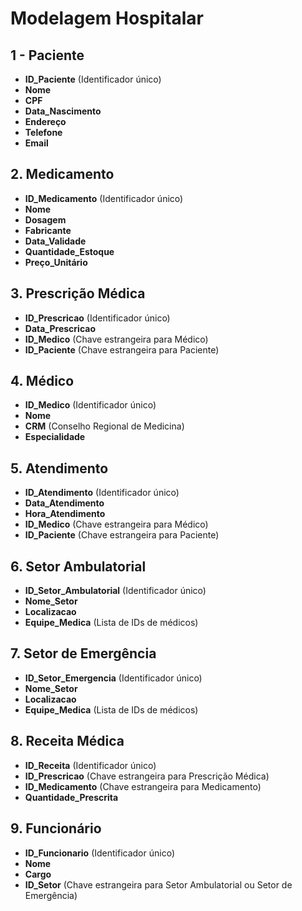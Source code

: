 # Modelagem Hospitalar

## 1 - Paciente
- **ID_Paciente** (Identificador único)
- **Nome**
- **CPF**
- **Data_Nascimento**
- **Endereço**
- **Telefone**
- **Email**

## 2. Medicamento
- **ID_Medicamento** (Identificador único)
- **Nome**
- **Dosagem**
- **Fabricante**
- **Data_Validade**
- **Quantidade_Estoque**
- **Preço_Unitário**

## 3. Prescrição Médica
- **ID_Prescricao** (Identificador único)
- **Data_Prescricao**
- **ID_Medico** (Chave estrangeira para Médico)
- **ID_Paciente** (Chave estrangeira para Paciente)

## 4. Médico
- **ID_Medico** (Identificador único)
- **Nome**
- **CRM** (Conselho Regional de Medicina)
- **Especialidade**

## 5. Atendimento
- **ID_Atendimento** (Identificador único)
- **Data_Atendimento**
- **Hora_Atendimento**
- **ID_Medico** (Chave estrangeira para Médico)
- **ID_Paciente** (Chave estrangeira para Paciente)

## 6. Setor Ambulatorial
- **ID_Setor_Ambulatorial** (Identificador único)
- **Nome_Setor**
- **Localizacao**
- **Equipe_Medica** (Lista de IDs de médicos)

## 7. Setor de Emergência
- **ID_Setor_Emergencia** (Identificador único)
- **Nome_Setor**
- **Localizacao**
- **Equipe_Medica** (Lista de IDs de médicos)

## 8. Receita Médica
- **ID_Receita** (Identificador único)
- **ID_Prescricao** (Chave estrangeira para Prescrição Médica)
- **ID_Medicamento** (Chave estrangeira para Medicamento)
- **Quantidade_Prescrita**

## 9. Funcionário
- **ID_Funcionario** (Identificador único)
- **Nome**
- **Cargo**
- **ID_Setor** (Chave estrangeira para Setor Ambulatorial ou Setor de Emergência)
